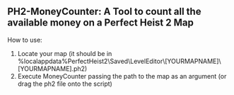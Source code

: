 ## PH2-MoneyCounter: A Tool to count all the available money on a Perfect Heist 2 Map

How to use:

 1. Locate your map
    (it should be in %localappdata%PerfectHeist2\Saved\LevelEditor\\[YOURMAPNAME]\\[YOURMAPNAME].ph2)
 2. Execute MoneyCounter passing the path to the map as an argument (or drag the ph2 file onto the script)

